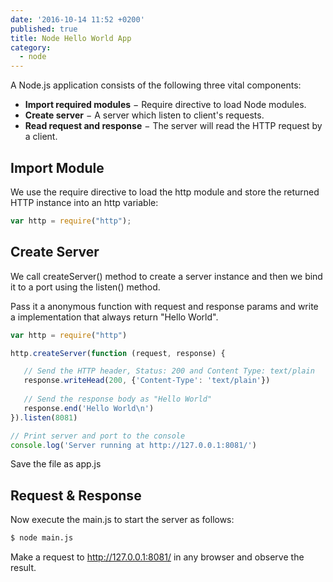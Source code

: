 ```yaml
---
date: '2016-10-14 11:52 +0200'
published: true
title: Node Hello World App
category:
  - node
---
```

A Node.js application consists of the following three vital components:

* **Import required modules** − Require directive to load Node modules.
* **Create server** − A server which listen to client's requests.
* **Read request and response** − The server will read the HTTP request by a client.

## Import Module
We use the require directive to load the http module and store the returned HTTP instance into an http variable:

```javascript
var http = require("http");
```

## Create Server

We call createServer() method to create a server instance and then we bind it to a  port using the listen() method. 

Pass it a anonymous function with request and response params and write a implementation that always return "Hello World".

```javascript
var http = require("http")

http.createServer(function (request, response) {

   // Send the HTTP header, Status: 200 and Content Type: text/plain
   response.writeHead(200, {'Content-Type': 'text/plain'})
   
   // Send the response body as "Hello World"
   response.end('Hello World\n')
}).listen(8081)

// Print server and port to the console
console.log('Server running at http://127.0.0.1:8081/')
```

Save the file as app.js

##  Request & Response

Now execute the main.js to start the server as follows:

```bash
$ node main.js
```

Make a request to http://127.0.0.1:8081/ in any browser and observe the result.